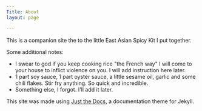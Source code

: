 ```yaml
---
Title: About
layout: page

---
```

This is a companion site the to the little East Asian Spicy Kit I put together.

Some additional notes:
- I swear to god if you keep cooking rice "the French way" I will come to your house to inflict violence on you. I will add instruction here later.
- 1 part soy sauce, 1 part oyster sauce, a little sesame oil, garlic and some chili flakes. Stir fry anything. So quick and incredible. 
- Something else, I forgot. I'll add it later.



This site was made using <a href="https://github.com/just-the-docs/just-the-docs">Just the Docs</a>, a documentation theme for Jekyll.
